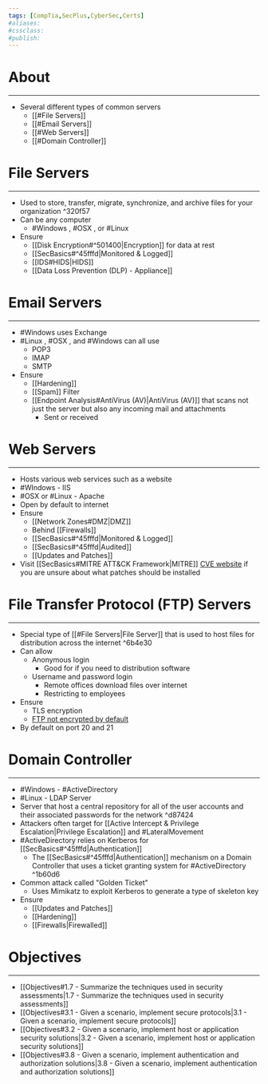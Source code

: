 ```yaml
---
tags: [CompTia,SecPlus,CyberSec,Certs]
#aliases:
#cssclass:
#publish:
---
```


# About
---
- Several different types of common servers
	- [[#File Servers]]
	- [[#Email Servers]]
	- [[#Web Servers]]
	- [[#Domain Controller]]

# File Servers
---
- Used to store, transfer, migrate, synchronize, and archive files for your organization ^320f57
- Can be any computer
	- #Windows , #OSX , or #Linux
- Ensure
	- [[Disk Encryption#^501400|Encryption]] for data at rest
	- [[SecBasics#^45fffd|Monitored & Logged]]
	- [[IDS#HIDS|HIDS]]
	- [[Data Loss Prevention (DLP) - Appliance]]

# Email Servers
---
- #Windows uses Exchange
- #Linux , #OSX , and #Windows can all use
	- POP3
	- IMAP
	- SMTP
- Ensure
	- [[Hardening]]
	- [[Spam]] Filter
	- [[Endpoint Analysis#AntiVirus (AV)|AntiVirus (AV)]] that scans not just the server but also any incoming mail and attachments
		- Sent or received

# Web Servers
---
- Hosts various web services such as a website
- #WIndows - IIS
- #OSX or #Linux - Apache
- Open by default to internet
- Ensure
	- [[Network Zones#DMZ|DMZ]]
	- Behind [[Firewalls]]
	- [[SecBasics#^45fffd|Monitored & Logged]]
	- [[SecBasics#^45fffd|Audited]]
	- [[Updates and Patches]]
- Visit [[SecBasics#MITRE ATT&CK Framework|MITRE]] [CVE website](https://cve.mitre.org) if you are unsure about what patches should be installed

# File Transfer Protocol (FTP) Servers
---
- Special type of [[#File Servers|File Server]] that is used to host files for distribution across the internet ^6b4e30
- Can allow
	- Anonymous login
		- Good for if you need to distribution software
	- Username and password login
		- Remote offices download files over internet
		- Restricting to employees
- Ensure
	- TLS encryption
	- <u>FTP not encrypted by default</u>
- By default on port 20 and 21

# Domain Controller
---
- #Windows - #ActiveDirectory
- #Linux - LDAP Server
- Server that host a central repository for all of the user accounts and their associated passwords for the network ^d87424
- Attackers often target for [[Active Intercept & Privilege Escalation|Privilege Escalation]] and #LateralMovement
- #ActiveDirectory relies on Kerberos for [[SecBasics#^45fffd|Authentication]]
	- The [[SecBasics#^45fffd|Authentication]] mechanism on a Domain Controller that uses a ticket granting system for #ActiveDirectory ^1b60d6
- Common attack called "Golden Ticket"
	- Uses Mimikatz to exploit Kerberos to generate a type of skeleton key
- Ensure
	- [[Updates and Patches]]
	- [[Hardening]]
	- [[Firewalls|Firewalled]]

# Objectives
---
- [[Objectives#1.7 - Summarize the techniques used in security assessments|1.7 - Summarize the techniques used in security assessments]]
- [[Objectives#3.1 - Given a scenario, implement secure protocols|3.1 - Given a scenario, implement secure protocols]]
- [[Objectives#3.2 - Given a scenario, implement host or application security solutions|3.2 - Given a scenario, implement host or application security solutions]]
- [[Objectives#3.8 - Given a scenario, implement authentication and authorization solutions|3.8 - Given a scenario, implement authentication and authorization solutions]]